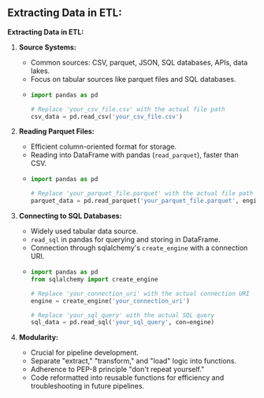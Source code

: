 ## **Extracting Data in ETL:**

**Extracting Data in ETL:**

1. **Source Systems:**
   - Common sources: CSV, parquet, JSON, SQL databases, APIs, data lakes.
   - Focus on tabular sources like parquet files and SQL databases.
   - 
     ```python
     import pandas as pd

     # Replace 'your_csv_file.csv' with the actual file path
     csv_data = pd.read_csv('your_csv_file.csv')
     ```

2. **Reading Parquet Files:**
   - Efficient column-oriented format for storage.
   - Reading into DataFrame with pandas (`read_parquet`), faster than CSV.
   - 
     ```python
     import pandas as pd

     # Replace 'your_parquet_file.parquet' with the actual file path
     parquet_data = pd.read_parquet('your_parquet_file.parquet', engine='fastparquet')
     ```

3. **Connecting to SQL Databases:**
   - Widely used tabular data source.
   - `read_sql` in pandas for querying and storing in DataFrame.
   - Connection through sqlalchemy's `create_engine` with a connection URI.
   - 
     ```python
     import pandas as pd
     from sqlalchemy import create_engine

     # Replace 'your_connection_uri' with the actual connection URI
     engine = create_engine('your_connection_uri')

     # Replace 'your_sql_query' with the actual SQL query
     sql_data = pd.read_sql('your_sql_query', con=engine)
     ```

4. **Modularity:**
   - Crucial for pipeline development.
   - Separate "extract," "transform," and "load" logic into functions.
   - Adherence to PEP-8 principle "don't repeat yourself."
   - Code reformatted into reusable functions for efficiency and troubleshooting in future pipelines.
